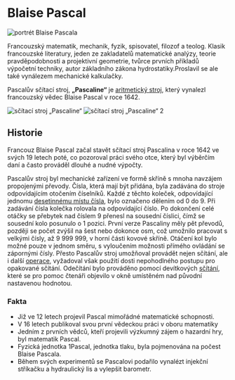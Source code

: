 # Blaise Pascal  
![portrét Blaise Pascala](https://upload.wikimedia.org/wikipedia/commons/thumb/9/98/Blaise_Pascal_Versailles.JPG/274px-Blaise_Pascal_Versailles.JPG)

Francouzský matematik, mechanik, fyzik, spisovatel, filozof a teolog. Klasik francouzské literatury, jeden ze zakladatelů matematické analýzy, teorie pravděpodobnosti a projektivní geometrie, tvůrce prvních příkladů výpočetní techniky, autor základního zákona hydrostatiky.Proslavil se ale také vynálezem mechanické kalkulačky.

Pascalův sčítací stroj, **„Pascaline“** je [aritmetický stroj](https://ru.wikipedia.org/wiki/%D0%92%D1%8B%D1%87%D0%B8%D1%81%D0%BB%D0%B8%D1%82%D0%B5%D0%BB%D1%8C%D0%BD%D0%B0%D1%8F_%D0%BC%D0%B0%D1%88%D0%B8%D0%BD%D0%B0), který vynalezl francouzský vědec Blaise Pascal v roce 1642.

![sčítací stroj „Pascaline“](https://upload.wikimedia.org/wikipedia/commons/thumb/7/78/Pascaline-CnAM_823-1-IMG_1506-black.jpg/220px-Pascaline-CnAM_823-1-IMG_1506-black.jpg)               ![sčítací stroj „Pascaline“ 2](https://upload.wikimedia.org/wikipedia/commons/thumb/3/3d/Pascaline_-_top_view_and_mechanism.jpg/220px-Pascaline_-_top_view_and_mechanism.jpg)

## Historie 
Francouz Blaise Pascal začal stavět sčítací stroj Pascalina v roce 1642 ve svých 19 letech poté, co pozoroval práci svého otce, který byl výběrčím daní a často prováděl dlouhé a nudné výpočty.

Pascalův stroj byl mechanické zařízení ve formě skříně s mnoha navzájem propojenými převody. Čísla, která mají být přidána, byla zadávána do stroje odpovídajícím otočením číselníků. Každé z těchto koleček, odpovídající jednomu [desetinnému místu čísla](https://cs.wikipedia.org/wiki/Des%C3%ADtkov%C3%A1_soustava), bylo označeno dělením od 0 do 9. Při zadávání čísla kolečka rolovala na odpovídající číslo. Po dokončení celé otáčky se přebytek nad číslem 9 přenesl na sousední číslici, čímž se sousední kolo posunulo o 1 pozici. První verze Pascaliny měly pět převodů, později se počet zvýšil na šest nebo dokonce osm, což umožnilo pracovat s velkými čísly, až 9 999 999, v horní části kovové skříně. Otáčení kol bylo možné pouze v jednom směru, s vyloučením možnosti přímého ovládání se zápornými čísly. Přesto Pascalův stroj umožňoval provádět nejen sčítání, ale i další [operace](https://cs.wikipedia.org/wiki/Operace_(matematika)), vyžadoval však použití dosti nepohodlného postupu pro opakované sčítání. Odečítání bylo prováděno pomocí devítkových [sčítání](https://ru.wikipedia.org/wiki/%D0%A1%D0%BB%D0%BE%D0%B6%D0%B5%D0%BD%D0%B8%D0%B5), které se pro pomoc čtenáři objevilo v okně umístěném nad původní nastavenou hodnotou.

### Fakta
* Již ve 12 letech projevil Pascal mimořádné matematické schopnosti.
* V 16 letech publikoval svou první vědeckou práci v oboru matematiky
* Jedním z prvních vědců, kteří projevili výzkumný zájem o hazardní hry, byl matematik Pascal.
* Fyzická jednotka 1Pascal, jednotka tlaku, byla pojmenována na počest Blaise Pascala.
* Během svých experimentů se Pascalovi podařilo vynalézt injekční stříkačku a hydraulický lis a vylepšit barometr.

